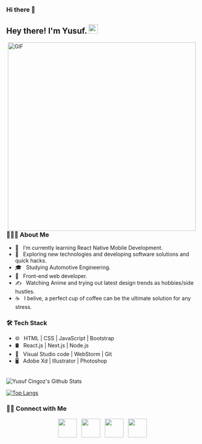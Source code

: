 ### Hi there 👋
<h2> Hey there! I'm Yusuf. <img src="https://github.com/souvikguria98/souvikguria98/blob/master/Hi.gif" width="25"></h2>
<img align="right" alt="GIF" src="https://media.giphy.com/media/PiQejEf31116URju4V/giphy.gif" width="500"/>

<h3> 👨🏻‍💻 About Me </h3>

- 🔭 &nbsp; I’m currently learning React Native Mobile Development.
- 🤔 &nbsp; Exploring new technologies and developing software solutions and quick hacks.
- 🎓 &nbsp; Studying Automotive Engineering.
- 💼 &nbsp; Front-end web developer.
- ✍️ &nbsp; Watching Anime and trying out latest design trends as hobbies/side hustles.
- ☕ &nbsp; I belive, a perfect cup of coffee can be the ultimate solution for any stress. 

<h3>🛠 Tech Stack</h3>

- 🌐 &nbsp;  HTML | CSS | JavaScript | Bootstrap 
- 🛢 &nbsp; React.js | Next.js | Node.js
- 🔧 &nbsp; Visual Studio code | WebStorm | Git
- 🖥 &nbsp; Adobe Xd | Illustrator | Photoshop 

<br>

<img align="center" src="https://github-readme-stats.vercel.app/api?username=yusufxcingoz&include_all_commits=true&count_private=true&show_icons=true&line_height=20&title_color=7A7ADB&icon_color=2234AE&text_color=D3D3D3&bg_color=0,000000,130F40" alt="Yusuf Cingoz's Github Stats">

</br>

[![Top Langs](https://github-readme-stats.vercel.app/api/top-langs/?username=yusufxcingoz&layout=compact&text_color=daf7dc&bg_color=FF0005)](https://github.com/devSouvik/github-readme-stats)


<h3> 🤝🏻 Connect with Me </h3>

<p align="center">
&nbsp; <a href="https://twitter.com/jinngoez" target="_blank" rel="noopener noreferrer"><img src="https://img.icons8.com/plasticine/100/000000/twitter.png" width="50" /></a>  
&nbsp; <a href="https://www.instagram.com/yusf.wav/" target="_blank" rel="noopener noreferrer"><img src="https://img.icons8.com/plasticine/100/000000/instagram-new.png" width="50" /></a>  
&nbsp; <a href="https://www.linkedin.com/in/souvik-guria-/" target="_blank" rel="noopener noreferrer"><img src="https://img.icons8.com/plasticine/100/000000/linkedin.png" width="50" /></a>
&nbsp; <a href="mailto:yusufxcingoz@gmail.com" target="_blank" rel="noopener noreferrer"><img src="https://img.icons8.com/plasticine/100/000000/gmail.png"  width="50" /></a>
</p>

